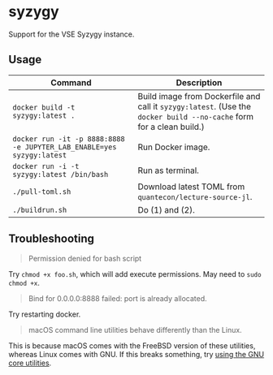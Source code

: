 # syzygy
Support for the VSE Syzygy instance. 

## Usage

Command      | Description
-------------|------------
`docker build -t syzygy:latest .` | Build image from Dockerfile and call it `syzygy:latest`. (Use the `docker build --no-cache` form for a clean build.)
`docker run -it -p 8888:8888 -e JUPYTER_LAB_ENABLE=yes syzygy:latest` | Run Docker image.
`docker run -i -t syzygy:latest /bin/bash` | Run as terminal. 
`./pull-toml.sh`   | Download latest TOML from `quantecon/lecture-source-jl`.
`./buildrun.sh` | Do (1) and (2). 

## Troubleshooting 

> Permission denied for bash script

Try `chmod +x foo.sh`, which will add execute permissions. May need to `sudo chmod +x`. 

> Bind for 0.0.0.0:8888 failed: port is already allocated.

Try restarting docker. 

> macOS command line utilities behave differently than the Linux. 

This is because macOS comes with the FreeBSD version of these utilities, whereas Linux comes with GNU. If this breaks something, try [using the GNU core utilities](https://apple.stackexchange.com/questions/69223/how-to-replace-mac-os-x-utilities-with-gnu-core-utilities).